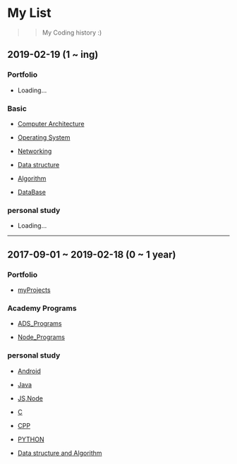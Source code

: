 # My List

>> My Coding history :) 

## 2019-02-19 (1 ~ ing)

### Portfolio

- Loading...


### Basic

- [Computer Architecture]()

- [Operating System]()

- [Networking]()

- [Data structure]()

- [Algorithm]()

- [DataBase]()


### personal study

- Loading...

----------------------------------------------------------------------------------


## 2017-09-01 ~ 2019-02-18 (0 ~ 1 year)

### Portfolio

- [myProjects](https://github.com/youjisang/MyProjects.git)


### Academy Programs

- [ADS_Programs](https://github.com/youjisang/ADS_Programs.git)

- [Node_Programs](https://github.com/youjisang/Node_Programs.git)


### personal study

- [Android](https://github.com/youjisang/Android_studying.git)

- [Java](https://github.com/youjisang/Java_studying.git)

- [JS,Node](https://github.com/youjisang/JsAndNode_Practice.git)

- [C](https://github.com/youjisang/CLang.git)

- [CPP](https://github.com/youjisang/CPPLang.git)

- [PYTHON](https://github.com/youjisang/PythonLang.git)

- [Data structure and Algorithm](https://github.com/youjisang/DataStructure_Algorithm.git)
